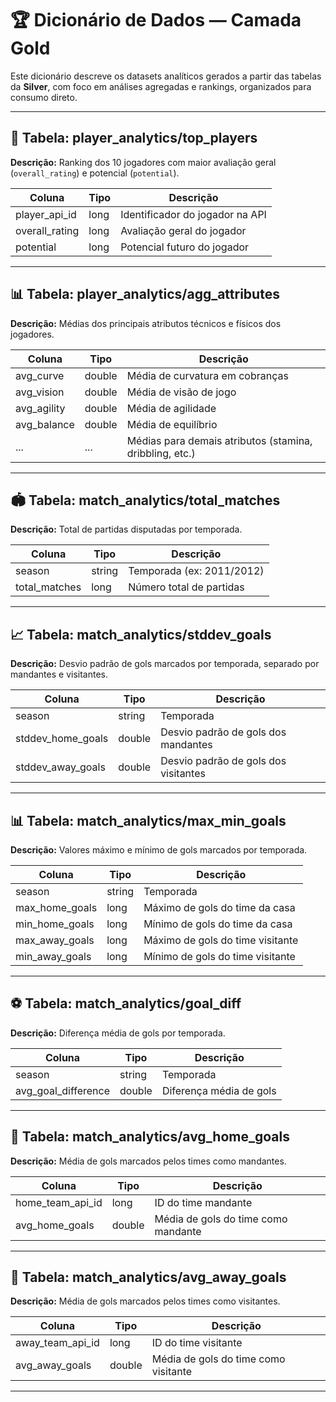 # 🏆 Dicionário de Dados — Camada Gold

Este dicionário descreve os datasets analíticos gerados a partir das tabelas da **Silver**, com foco em análises agregadas e rankings, organizados para consumo direto.

---

## 🏅 Tabela: player_analytics/top_players

**Descrição:** Ranking dos 10 jogadores com maior avaliação geral (`overall_rating`) e potencial (`potential`).

| Coluna         | Tipo     | Descrição                              |
|----------------|----------|----------------------------------------|
| player_api_id  | long     | Identificador do jogador na API        |
| overall_rating | long     | Avaliação geral do jogador             |
| potential      | long     | Potencial futuro do jogador            |

---

## 📊 Tabela: player_analytics/agg_attributes

**Descrição:** Médias dos principais atributos técnicos e físicos dos jogadores.

| Coluna             | Tipo   | Descrição                               |
|--------------------|--------|-----------------------------------------|
| avg_curve          | double | Média de curvatura em cobranças         |
| avg_vision         | double | Média de visão de jogo                  |
| avg_agility        | double | Média de agilidade                      |
| avg_balance        | double | Média de equilíbrio                     |
| ...                | ...    | Médias para demais atributos (stamina, dribbling, etc.) |

---

## 🏟️ Tabela: match_analytics/total_matches

**Descrição:** Total de partidas disputadas por temporada.

| Coluna  | Tipo   | Descrição                    |
|--------- |------- |-----------------------------|
| season   | string | Temporada (ex: 2011/2012)   |
| total_matches | long | Número total de partidas |

---

## 📈 Tabela: match_analytics/stddev_goals

**Descrição:** Desvio padrão de gols marcados por temporada, separado por mandantes e visitantes.

| Coluna             | Tipo   | Descrição                                  |
|--------------------|--------|--------------------------------------------|
| season             | string | Temporada                                  |
| stddev_home_goals  | double | Desvio padrão de gols dos mandantes         |
| stddev_away_goals  | double | Desvio padrão de gols dos visitantes        |

---

## 📊 Tabela: match_analytics/max_min_goals

**Descrição:** Valores máximo e mínimo de gols marcados por temporada.

| Coluna           | Tipo   | Descrição                            |
|------------------|--------|--------------------------------------|
| season           | string | Temporada                            |
| max_home_goals   | long   | Máximo de gols do time da casa       |
| min_home_goals   | long   | Mínimo de gols do time da casa       |
| max_away_goals   | long   | Máximo de gols do time visitante     |
| min_away_goals   | long   | Mínimo de gols do time visitante     |

---

## ⚽ Tabela: match_analytics/goal_diff

**Descrição:** Diferença média de gols por temporada.

| Coluna              | Tipo   | Descrição                            |
|---------------------|--------|--------------------------------------|
| season              | string | Temporada                            |
| avg_goal_difference | double | Diferença média de gols              |

---

## 🏡 Tabela: match_analytics/avg_home_goals

**Descrição:** Média de gols marcados pelos times como mandantes.

| Coluna            | Tipo   | Descrição                            |
|-------------------|--------|--------------------------------------|
| home_team_api_id  | long   | ID do time mandante                  |
| avg_home_goals    | double | Média de gols do time como mandante  |

---

## 🛫 Tabela: match_analytics/avg_away_goals

**Descrição:** Média de gols marcados pelos times como visitantes.

| Coluna            | Tipo   | Descrição                            |
|-------------------|--------|--------------------------------------|
| away_team_api_id  | long   | ID do time visitante                 |
| avg_away_goals    | double | Média de gols do time como visitante |

---

